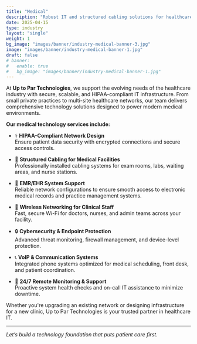```yaml
---
title: "Medical"
description: "Robust IT and structured cabling solutions for healthcare facilities, clinics, and private practices."
date: 2025-04-15
type: industry
layout: "single"
weight: 1
bg_image: "images/banner/industry-medical-banner-3.jpg"
image: "images/banner/industry-medical-banner-1.jpg"
draft: false
# banner:
#   enable: true
#   bg_image: "images/banner/industry-medical-banner-1.jpg"
---
```


At **Up to Par Technologies**, we support the evolving needs of the healthcare industry with secure, scalable, and HIPAA-compliant IT infrastructure. From small private practices to multi-site healthcare networks, our team delivers comprehensive technology solutions designed to power modern medical environments.

**Our medical technology services include:**

- ⚕️ **HIPAA-Compliant Network Design**  
  Ensure patient data security with encrypted connections and secure access controls.

- 💉 **Structured Cabling for Medical Facilities**  
  Professionally installed cabling systems for exam rooms, labs, waiting areas, and nurse stations.

- 🏥 **EMR/EHR System Support**  
  Reliable network configurations to ensure smooth access to electronic medical records and practice management systems.

- 📡 **Wireless Networking for Clinical Staff**  
  Fast, secure Wi-Fi for doctors, nurses, and admin teams across your facility.

- 🔒 **Cybersecurity & Endpoint Protection**  
  Advanced threat monitoring, firewall management, and device-level protection.

- 📞 **VoIP & Communication Systems**  
  Integrated phone systems optimized for medical scheduling, front desk, and patient coordination.

- 🔧 **24/7 Remote Monitoring & Support**  
  Proactive system health checks and on-call IT assistance to minimize downtime.

Whether you're upgrading an existing network or designing infrastructure for a new clinic, Up to Par Technologies is your trusted partner in healthcare IT.

---

*Let’s build a technology foundation that puts patient care first.*
